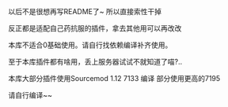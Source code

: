 以后不是很想再写README了~ 所以直接索性干掉

反正都是适配自己药抗服的插件，拿去其他用可以再改改

本库不适合0基础使用。请自行找依赖编译补齐使用。

至于本库插件都有啥用，丢上服务器试试不就知道了喵?..

本库大部分插件使用Sourcemod 1.12 7133 编译 部分使用更高的7195

请自行编译~~
